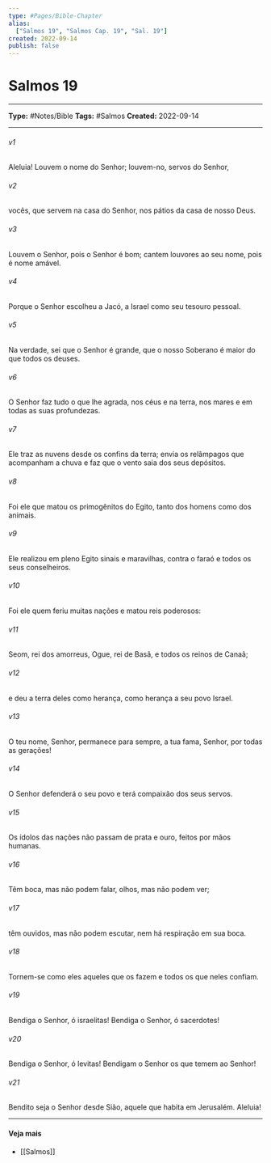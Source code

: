 ```yaml
---
type: #Pages/Bible-Chapter
alias:
  ["Salmos 19", "Salmos Cap. 19", "Sal. 19"]
created: 2022-09-14
publish: false
---
```


# Salmos 19

---

**Type:** #Notes/Bible
**Tags:** #Salmos
**Created:** 2022-09-14

---

###### v1
Aleluia! Louvem o nome do Senhor; louvem-no, servos do Senhor,
###### v2
vocês, que servem na casa do Senhor, nos pátios da casa de nosso Deus.
###### v3
Louvem o Senhor, pois o Senhor é bom; cantem louvores ao seu nome, pois é nome amável.
###### v4
Porque o Senhor escolheu a Jacó, a Israel como seu tesouro pessoal.
###### v5
Na verdade, sei que o Senhor é grande, que o nosso Soberano é maior do que todos os deuses.
###### v6
O Senhor faz tudo o que lhe agrada, nos céus e na terra, nos mares e em todas as suas profundezas.
###### v7
Ele traz as nuvens desde os confins da terra; envia os relâmpagos que acompanham a chuva e faz que o vento saia dos seus depósitos.
###### v8
Foi ele que matou os primogênitos do Egito, tanto dos homens como dos animais.
###### v9
Ele realizou em pleno Egito sinais e maravilhas, contra o faraó e todos os seus conselheiros.
###### v10
Foi ele quem feriu muitas nações e matou reis poderosos:
###### v11
Seom, rei dos amorreus, Ogue, rei de Basã, e todos os reinos de Canaã;
###### v12
e deu a terra deles como herança, como herança a seu povo Israel.
###### v13
O teu nome, Senhor, permanece para sempre, a tua fama, Senhor, por todas as gerações!
###### v14
O Senhor defenderá o seu povo e terá compaixão dos seus servos.
###### v15
Os ídolos das nações não passam de prata e ouro, feitos por mãos humanas.
###### v16
Têm boca, mas não podem falar, olhos, mas não podem ver;
###### v17
têm ouvidos, mas não podem escutar, nem há respiração em sua boca.
###### v18
Tornem-se como eles aqueles que os fazem e todos os que neles confiam.
###### v19
Bendiga o Senhor, ó israelitas! Bendiga o Senhor, ó sacerdotes!
###### v20
Bendiga o Senhor, ó levitas! Bendigam o Senhor os que temem ao Senhor!
###### v21
Bendito seja o Senhor desde Sião, aquele que habita em Jerusalém. Aleluia!


---

#### Veja mais

- [[Salmos]]
